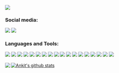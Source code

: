 <img src="https://user-images.githubusercontent.com/98335785/165194366-2367dd63-ccb8-40ce-abb1-57d195858e72.jpg">

### Social media:
[<img src="https://img.shields.io/badge/linkedin-%230077B5.svg?&style=for-the-badge&logo=linkedin&logoColor=white">](https://www.linkedin.com/in/valentin-repetto-6aa6711a0/)
[<img src="https://img.shields.io/badge/instagram-%23E4405F.svg?&style=for-the-badge&logo=instagram&logoColor=white">](https://www.instagram.com/valerepetto14/)

### Languages and Tools:
<div display="flex">
  <img src="https://img.shields.io/badge/c%20-%2300599C.svg?&style=for-the-badge&logo=c&logoColor=white">
  <img src="https://img.shields.io/badge/html5%20-%23E34F26.svg?&style=for-the-badge&logo=html5&logoColor=white">
  <img src="https://img.shields.io/badge/css3%20-%231572B6.svg?&style=for-the-badge&logo=css3&logoColor=white">
  <img src="https://img.shields.io/badge/python%20-%2314354C.svg?&style=for-the-badge&logo=python&logoColor=white">
  <img src="https://img.shields.io/badge/git%20-%23F05033.svg?&style=for-the-badge&logo=git&logoColor=white"/>
  <img src = "https://img.shields.io/badge/javascript-%23323330.svg?style=for-the-badge&logo=javascript&logoColor=%23F7DF1E"/>
  <img src = "https://img.shields.io/badge/express.js-%23404d59.svg?style=for-the-badge&logo=express&logoColor=%2361DAFB"/>
  <img src = "https://img.shields.io/badge/node.js-6DA55F?style=for-the-badge&logo=node.js&logoColor=white"/>
  <img src = "https://img.shields.io/badge/mysql-%2300f.svg?style=for-the-badge&logo=mysql&logoColor=white"/>
  <img src="https://img.shields.io/badge/github%20-%23121011.svg?&style=for-the-badge&logo=github&logoColor=white"/>
  <img src="https://img.shields.io/badge/TypeScript-007ACC?style=for-the-badge&logo=typescript&logoColor=white"/>
  <img src="https://img.shields.io/badge/Sequelize-52B0E7?style=for-the-badge&logo=Sequelize&logoColor=white"/>
  <img src="https://img.shields.io/badge/Bitbucket-0747a6?style=for-the-badge&logo=bitbucket&logoColor=white"/>
  <img src="https://img.shields.io/badge/Docker-2CA5E0?style=for-the-badge&logo=docker&logoColor=white"/>
  <img src="https://img.shields.io/badge/JWT-000000?style=for-the-badge&logo=JSON%20web%20tokens&logoColor=white"/>
  <img src="https://img.shields.io/badge/React-20232A?style=for-the-badge&logo=react&logoColor=61DAFB"/>
  <img src="https://img.shields.io/badge/React_Router-CA4245?style=for-the-badge&logo=react-router&logoColor=white"/>
  <img src="https://img.shields.io/badge/Tailwind_CSS-38B2AC?style=for-the-badge&logo=tailwind-css&logoColor=white"/>
</div>
<br>
<a href="https://github.com/ankitwarbhe">
  <img align="left" src="https://github-readme-stats.vercel.app/api/top-langs/?username=valerepetto14&theme=dark">
</a>
<a href="https://github.com/ankitwarbhe">
 <img align="" src="https://github-readme-stats.vercel.app/api?username=valerepetto14&show_icons=true&theme=dark&line_height=30" alt="Ankit's github stats"/>
</a>



